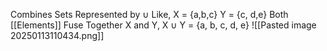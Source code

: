 Combines Sets Represented by $\cup$ 
Like,
X = {a,b,c} Y = {c, d,e}
Both [[Elements]] Fuse Together
X and Y, X $\cup$ Y = {a, b, c, d, e}
![[Pasted image 20250113110434.png]]